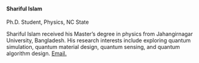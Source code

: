 #### Shariful Islam

Ph.D. Student, Physics, NC State

Shariful Islam received his Master’s degree in physics from Jahangirnagar University, Bangladesh. His research interests include exploring quantum simulation, quantum material design, quantum sensing, and quantum algorithm design. [Email.](mailto:sislam7@ncsu.edu)
